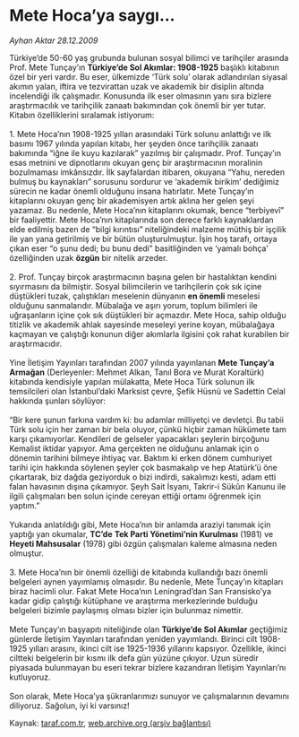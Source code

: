 # Mete Hoca’ya saygı...

*Ayhan Aktar 28.12.2009*

<div class="yazi">Türkiye’de 50-60 yaş grubunda bulunan sosyal bilimci ve tarihçiler arasında Prof. Mete Tunçay’ın <b>Türkiye’de Sol Akımlar: 1908-1925</b> başlıklı kitabının özel bir yeri vardır. Bu eser, ülkemizde ‘Türk solu’ olarak adlandırılan siyasal akımın yalan, iftira ve tezvirattan uzak ve akademik bir disiplin altında incelendiği ilk çalışmadır. Konusunda ilk eser olmasının yanı sıra bizlere araştırmacılık ve tarihçilik zanaatı bakımından çok önemli bir yer tutar. Kitabın özelliklerini sıralamak istiyorum: <br/><br/>1. Mete Hoca’nın 1908-1925 yılları arasındaki Türk solunu anlattığı ve ilk basımı 1967 yılında yapılan kitabı, her şeyden önce tarihçilik zanaatı bakımında “iğne ile kuyu kazılarak” yazılmış bir çalışmadır. Prof. Tunçay’ın esas metnini ve dipnotlarını okuyan genç bir araştırmacının moralinin bozulmaması imkânsızdır. İlk sayfalardan itibaren, okuyana “Yahu, nereden bulmuş bu kaynakları” sorusunu sordurur ve ‘akademik birikim’ dediğimiz sürecin ne kadar önemli olduğunu insana hatırlatır. Mete Tunçay’ın kitaplarını okuyan genç bir akademisyen artık aklına her gelen şeyi yazamaz. Bu nedenle, Mete Hoca’nın kitaplarını okumak, bence “terbiyevî” bir faaliyettir. Mete Hoca’nın kitaplarında son derece farklı kaynaklardan elde edilmiş bazen de “bilgi kırıntısı” niteliğindeki malzeme müthiş bir işçilik ile yan yana getirilmiş ve bir bütün oluşturulmuştur. İşin hoş tarafı, ortaya çıkan eser “o şunu dedi; bu bunu dedi” basitliğinden ve ‘yamalı bohça’ özelliğinden uzak <b>özgün</b> bir nitelik arzeder. <br/><br/>2. Prof. Tunçay birçok araştırmacının başına gelen bir hastalıktan kendini sıyırmasını da bilmiştir. Sosyal bilimcilerin ve tarihçilerin çok sık içine düştükleri tuzak, çalıştıkları meselenin dünyanın <b>en önemli</b> meselesi olduğunu sanmalarıdır. Mübalağa ve aşırı yorum, toplum bilimleri ile uğraşanların içine çok sık düştükleri bir açmazdır. Mete Hoca, sahip olduğu titizlik ve akademik ahlak sayesinde meseleyi yerine koyan, mübalağaya kaçmayan ve çalıştığı konunun diğer akımlarla ilgisini çok rahat kurabilen bir araştırmacıdır. <br/><br/>Yine İletişim Yayınları tarafından 2007 yılında yayınlanan <b>Mete Tunçay’a Armağan</b> (Derleyenler: Mehmet Alkan, Tanıl Bora ve Murat Koraltürk) kitabında kendisiyle yapılan mülakatta, Mete Hoca Türk solunun ilk temsilcileri olan İstanbul’daki Marksist çevre, Şefik Hüsnü ve Sadettin Celal hakkında şunları söylüyor: <br/><br/>“Bir kere şunun farkına vardım ki: bu adamlar milliyetçi ve devletçi. Bu tabii Türk solu için her zaman bir bela oluyor, çünkü hiçbir zaman hükümete tam karşı çıkamıyorlar. Kendileri de gelseler yapacakları şeylerin birçoğunu Kemalist iktidar yapıyor. Ama gerçekten ne olduğunu anlamak için o dönemin tarihini bilmeye ihtiyaç var. Baktım ki erken dönem cumhuriyet tarihi için hakkında söylenen şeyler çok basmakalıp ve hep Atatürk’ü öne çıkartarak, biz dağda geziyorduk o bizi indirdi, sakalımızı kesti, adam etti falan havasının dışına çıkamıyor. Şeyh Sait İsyanı, Takrir-i Sükûn Kanunu ile ilgili çalışmaları ben solun içinde cereyan ettiği ortamı öğrenmek için yaptım.” <br/><br/>Yukarıda anlatıldığı gibi, Mete Hoca’nın bir anlamda araziyi tanımak için yaptığı yan okumalar, <b>TC’de</b> <b>Tek Parti Yönetimi’nin Kurulması</b> (1981) ve <b>Heyeti Mahsusalar</b> (1978) gibi özgün çalışmaları kaleme almasına neden olmuştur. <br/><br/>3. Mete Hoca’nın bir önemli özelliği de kitabında kullandığı bazı önemli belgeleri aynen yayımlamış olmasıdır. Bu nedenle, Mete Tunçay’ın kitapları biraz hacimli olur. Fakat Mete Hoca’nın Leningrad’dan San Fransisko’ya kadar gidip çalıştığı kütüphane ve araştırma merkezlerinde bulduğu belgeleri bizimle paylaşmış olması bizler için bulunmaz nimettir. <br/><br/>Mete Tunçay’ın başyapıtı niteliğinde olan <b>Türkiye’de Sol Akımlar</b> geçtiğimiz günlerde İletişim Yayınları tarafından yeniden yayımlandı. Birinci cilt 1908-1925 yılları arasını, ikinci cilt ise 1925-1936 yıllarını kapsıyor. Özellikle, ikinci ciltteki belgelerin bir kısmı ilk defa gün yüzüne çıkıyor. Uzun süredir piyasada bulunmayan bu eseri tekrar bizlere kazandıran İletişim Yayınları’nı kutluyoruz. <br/><br/>Son olarak, Mete Hoca’ya şükranlarımızı sunuyor ve çalışmalarının devamını diliyoruz. Sağolun, iyi ki varsınız!
              </div>

Kaynak: [taraf.com.tr](http://taraf.com.tr:80/makale/9247.htm), [web.archive.org (arşiv bağlantısı)](http://web.archive.org/web/20100312110049/http://taraf.com.tr:80/makale/9247.htm)
